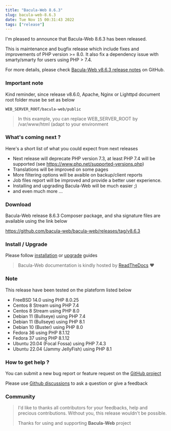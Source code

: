 ```yaml
---
title: "Bacula-Web 8.6.3"
slug: bacula-web-8.6.3
date: Tue Nov 15 00:31:43 2022
tags: ["release"]
---
```


I'm pleased to announce that Bacula-Web 8.6.3 has been released.

This is maintenance and bugfix release which include fixes and improvements of PHP version >= 8.0.
It also fix a dependency issue with smarty/smarty for users using PHP > 7.4.

For more details, please check [Bacula-Web v8.6.3 release notes](https://github.com/bacula-web/bacula-web/releases/tag/v8.6.3) on GitHub.

### Important note

Kind reminder, since release v8.6.0, Apache, Nginx or Lighttpd document root folder muse be set as below

```shell
WEB_SERVER_ROOT/bacula-web/public
```

> In this example, you can replace WEB_SERVER_ROOT by /var/www/html (adapt to your environment

### What's coming next ?

Here's a short list of what you could expect from next releases

- Next release will deprecate PHP version 7.3, at least PHP 7.4 will be supported (see https://www.php.net/supported-versions.php)
- Translations will be improved on some pages
- More filtering options will be avaible on backup/client reports
- Job files report will be improved and provide a better user experience.
- Installing and upgrading Bacula-Web will be much easier ;)
- and even much more ...

### Download

Bacula-Web release 8.6.3 Composer package, and sha signature files are available using the link below

https://github.com/bacula-web/bacula-web/releases/tag/v8.6.3

### Install / Upgrade

Please follow [installation](https://docs.bacula-web.org/en/latest/02_install/index.html) or [upgrade](https://docs.bacula-web.org/en/latest/02_install/upgrade.html) guides

> Bacula-Web documentation is kindly hosted by [ReadTheDocs](https://readthedocs.org/) :heart:

### Note

This release have been tested on the plateform listed below

- FreeBSD 14.0 using PHP 8.0.25
- Centos 8 Stream using PHP 7.4
- Centos 8 Stream using PHP 8.0
- Debian 11 (Bullseye) using PHP 7.4
- Debian 11 (Bullseye) using PHP 8.1
- Debian 10 (Buster) using PHP 8.0
- Fedora 36 using PHP 8.1.12
- Fedora 37 using PHP 8.1.12
- Ubuntu 20.04 (Focal Fossa) using PHP 7.4.3
- Ubuntu 22.04 (Jammy JellyFish) using PHP 8.1

### How to get help ?

You can submit a new bug report or feature request on the [GitHub project](https://github.com/bacula-web/bacula-web/issues)

Please use [Github discussions](https://github.com/bacula-web/bacula-web/discussions) to ask a question
or give a feedback

### Community

> I'd like to thanks all contributors for your feedbacks, help and precious contributions.
> Without you, this release wouldn't be possible.
>
> Thanks for using and supporting **Bacula-Web** project
